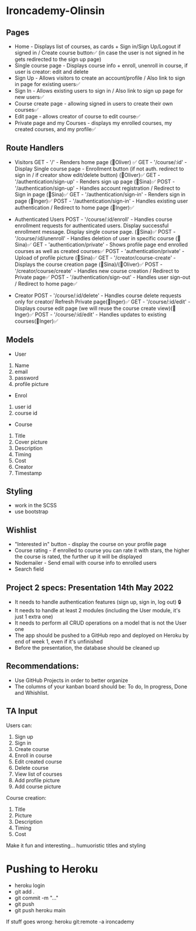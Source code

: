 # Ironcademy-Olinsin

## Pages

- Home - Displays list of courses, as cards + Sign in/Sign Up/Logout if signed in / Create course button✅
  (in case the user is not signed in he gets redirected to the sign up page)
- Single course page - Displays course info + enroll, unenroll in course, if user is creator: edit and delete
- Sign Up - Allows visitors to create an account/profile / Also link to sign in page for existing users✅
- Sign In - Allows existing users to sign in / Also link to sign up page for new users✅
- Course create page - allowing signed in users to create their own courses✅
- Edit page - allows creator of course to edit course✅
- Private page and my Courses - displays my enrolled courses, my created courses, and my profile✅

## Route Handlers

- Visitors
  GET - '/' - Renders home page (🦆Oliver) ✅
  GET - '/course/:id' - Display Single course page - Enrollment button (if not auth. redirect to sign in / if creator show edit/delete button) (🦆Oliver)✅
  GET - '/authentication/sign-up' - Renders sign up page (👻Sina)✅
  POST - '/authentication/sign-up' - Handles account registration / Redirect to Sign in page (👻Sina)✅
  GET - '/authentication/sign-in' - Renders sign in page (🐝Inger)✅
  POST - '/authentication/sign-in' - Handles existing user authentication / Redirect to home page (🐝Inger)✅

- Authenticated Users
  POST - '/course/:id/enroll' - Handles course enrollment requests for authenticated users. Display successful enrollment message. Display single course page. (👻Sina)✅
  POST - '/course/:id/unenroll' - Handles deletion of user in specific course (👻Sina)✅
  GET - 'authentication/private' - Shows profile page end enrolled courses as well as created courses✅
  POST - 'authentication/private' - Upload of profile picture (👻Sina)✅
  GET - '/creator/course-create' - Displays the course creation page (👻Sina)/(🦆Oliver)✅
  POST - '/creator/course/create' - Handles new course creation / Redirect to Private page✅
  POST - '/authentication/sign-out' - Handles user sign-out / Redirect to home page✅

- Creator
  POST - '/course/:id/delete' - Handles course delete requests only for creator/ Refresh Private page(🐝Inger)✅
  GET - '/course/:id/edit' - Displays course edit page (we will reuse the course create view)(🐝Inger)✅
  POST - '/course/:id/edit' - Handles updates to existing courses(🐝Inger)✅

## Models

- User

1. Name
2. email
3. password
4. profile picture

- Enrol

1. user id
2. course id

- Course

1. Title
2. Cover picture
3. Description
4. Timing
5. Cost
6. Creator
7. Timestamp

## Styling

- work in the SCSS
- use bootstrap

## Wishlist

- "Interested in" button - display the course on your profile page
- Course rating - if enrolled to course you can rate it with stars, the higher the course is rated, the further up it will be displayed
- Nodemailer - Send email with course info to enrolled users
- Search field

## Project 2 specs: Presentation 14th May 2022

- It needs to handle authentication features (sign up, sign in, log out) :lock:
- It needs to handle at least 2 modules (including the User module, it's just 1 extra one)
- It needs to perform all CRUD operations on a model that is not the User one
- The app should be pushed to a GitHub repo and deployed on Heroku by end of week 1, even if it's unfinished
- Before the presentation, the database should be cleaned up

## Recommendations:

- Use GitHub Projects in order to better organize
- The columns of your kanban board should be: To do, In progress, Done and Whishlist.

## TA Input

Users can:

1. Sign up
2. Sign in
3. Create course
4. Enroll in course
5. Edit created course
6. Delete course
7. View list of courses
8. Add profile picture
9. Add course picture

Course creation:

1. Title
2. Picture
3. Description
4. Timing
5. Cost

Make it fun and interesting... humuoristic titles and styling

# Pushing to Heroku

- heroku login
- git add .
- git commit -m "..."
- git push
- git push heroku main

If stuff goes wrong: heroku git:remote -a ironcademy
